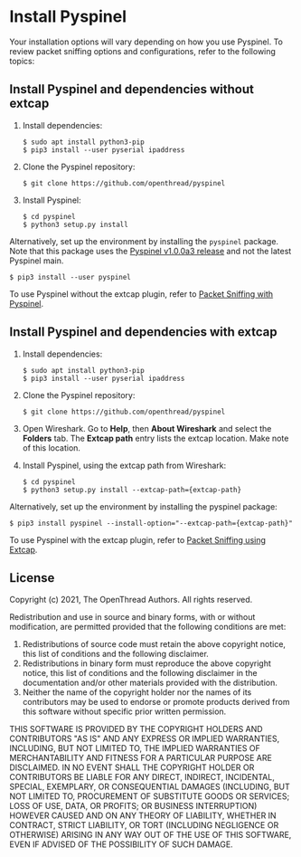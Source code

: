 # Install Pyspinel

Your installation options will vary depending on how you use Pyspinel. To review
packet sniffing options and configurations, refer to the following topics:

## Install Pyspinel and dependencies without extcap

1.  Install dependencies:

        $ sudo apt install python3-pip
        $ pip3 install --user pyserial ipaddress

1.  Clone the Pyspinel repository:

        $ git clone https://github.com/openthread/pyspinel

1.  Install Pyspinel:
    ```
    $ cd pyspinel
    $ python3 setup.py install
    ```

Alternatively, set up the environment by installing the `pyspinel` package. Note
that this package uses the [Pyspinel v1.0.0a3 release](https://github.com/openthread/pyspinel/releases/tag/v1.0.0a3) and not
the latest Pyspinel main.

```
$ pip3 install --user pyspinel
```

To use Pyspinel without the extcap plugin, refer to [Packet Sniffing with Pyspinel](sniffer.md).

## Install Pyspinel and dependencies with extcap

1.  Install dependencies:

        $ sudo apt install python3-pip
        $ pip3 install --user pyserial ipaddress

1.  Clone the Pyspinel repository:

        $ git clone https://github.com/openthread/pyspinel

1.  Open Wireshark. Go to **Help**, then **About Wireshark** and select the
    **Folders** tab. The **Extcap path** entry lists the extcap location. Make
    note of this location.
1.  Install Pyspinel, using the extcap path from Wireshark:
    ```
    $ cd pyspinel
    $ python3 setup.py install --extcap-path={extcap-path}
    ```

Alternatively, set up the environment by installing the pyspinel package:

```
$ pip3 install pyspinel --install-option="--extcap-path={extcap-path}"
```

To use Pyspinel with the extcap plugin, refer to [Packet Sniffing using Extcap](sniffer-extcap.md).

## License

Copyright (c) 2021, The OpenThread Authors.
All rights reserved.

Redistribution and use in source and binary forms, with or without
modification, are permitted provided that the following conditions are met:
1. Redistributions of source code must retain the above copyright
   notice, this list of conditions and the following disclaimer.
2. Redistributions in binary form must reproduce the above copyright
   notice, this list of conditions and the following disclaimer in the
   documentation and/or other materials provided with the distribution.
3. Neither the name of the copyright holder nor the
   names of its contributors may be used to endorse or promote products
   derived from this software without specific prior written permission.

THIS SOFTWARE IS PROVIDED BY THE COPYRIGHT HOLDERS AND CONTRIBUTORS "AS IS"
AND ANY EXPRESS OR IMPLIED WARRANTIES, INCLUDING, BUT NOT LIMITED TO, THE
IMPLIED WARRANTIES OF MERCHANTABILITY AND FITNESS FOR A PARTICULAR PURPOSE
ARE DISCLAIMED. IN NO EVENT SHALL THE COPYRIGHT HOLDER OR CONTRIBUTORS BE
LIABLE FOR ANY DIRECT, INDIRECT, INCIDENTAL, SPECIAL, EXEMPLARY, OR
CONSEQUENTIAL DAMAGES (INCLUDING, BUT NOT LIMITED TO, PROCUREMENT OF
SUBSTITUTE GOODS OR SERVICES; LOSS OF USE, DATA, OR PROFITS; OR BUSINESS
INTERRUPTION) HOWEVER CAUSED AND ON ANY THEORY OF LIABILITY, WHETHER IN
CONTRACT, STRICT LIABILITY, OR TORT (INCLUDING NEGLIGENCE OR OTHERWISE)
ARISING IN ANY WAY OUT OF THE USE OF THIS SOFTWARE, EVEN IF ADVISED OF THE
POSSIBILITY OF SUCH DAMAGE.
